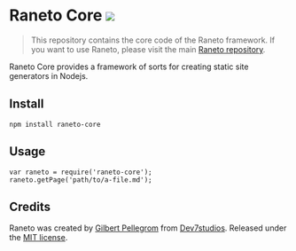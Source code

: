 # Raneto Core [![](https://travis-ci.org/gilbitron/Raneto-Core.svg?branch=master)](https://travis-ci.org/gilbitron/Raneto-Core)

> This repository contains the core code of the Raneto framework. If you want to use Raneto, please visit the main [Raneto repository](https://github.com/gilbitron/Raneto).

Raneto Core provides a framework of sorts for creating static site generators in Nodejs.

## Install

    npm install raneto-core

## Usage

```
var raneto = require('raneto-core');
raneto.getPage('path/to/a-file.md');
```

## Credits

Raneto was created by [Gilbert Pellegrom](http://gilbert.pellegrom.me) from
[Dev7studios](http://dev7studios.com). Released under the [MIT license](https://raw.githubusercontent.com/gilbitron/Raneto-Core/master/LICENSE).
